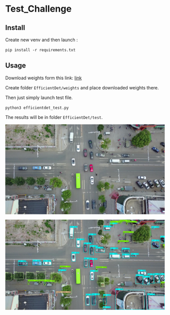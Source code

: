 # Test_Challenge

## Install ##
Create new venv and then launch :

`pip install -r requirements.txt`

## Usage ##

Download weights form this link: [link](https://github.com/zylo117/Yet-Another-Efficient-Pytorch/releases/download/1.2/efficientdet-d8.pth)

Create folder `EfficientDet/weights` and place downloaded weights there.

Then just simply launch test file.

`python3 efficientdet_test.py`

The results will be in folder `EfficientDet/test`.

![Orig](https://github.com/RivkinMikhail/Tech_Challenge/blob/main/image.jpg)

![Detections](https://github.com/RivkinMikhail/Tech_Challenge/blob/main/EfficientDet/test/img_inferred_d8_this_repo_0.jpg)
